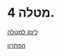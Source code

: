 # מטלה 4.

[לינק למטלה](https://github.com/erelsgl-at-ariel/research-5783/blob/main/04-research-examples/homework.pdf)                                                   

[הפתרון](https://github.com/VictoKu1/ResearchAlgorithmsCourse1/blob/main/Ex4/Ex4.pdf)
